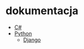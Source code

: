 # dokumentacja

- [C#](https://github.com/JedrzejMatuszewski/dokumentacja/csharp)
- [Python](https://github.com/JedrzejMatuszewski/dokumentacja/python/)
  - [Django](https://github.com/JedrzejMatuszewski/dokumentacja/python/django)

